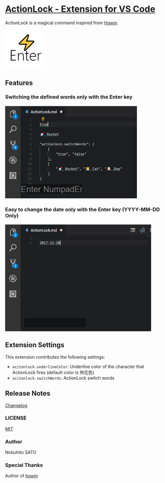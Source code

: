 # [ActionLock - Extension for VS Code](https://marketplace.visualstudio.com/items?itemName=nobuhito.actionlock#overview)

ActionLock is a magical command inspired from [Howm](https://www.emacswiki.org/emacs/HowmMode).

![icon](https://raw.githubusercontent.com/nobuhito/vscode.actionlock/master/icon.png)

## Features

### Switching the defined words only with the Enter key

![SwitchWords](https://github.com/nobuhito/vscode.actionlock/blob/master/gif/actionlock_words.gif?raw=true)

### Easy to change the date only with the Enter key (YYYY-MM-DD Only)

![SwitchDate](https://github.com/nobuhito/vscode.actionlock/blob/master/gif/actionlock_date.gif?raw=true)

## Extension Settings

This extension contributes the following settings:

* `acitonlock.underlineColor`: Underline color of the character that ActionLock fires (default color is 舛花色)
* `acitonlock.switchWords`: ActionLock switch words

## Release Notes

[Changelog](https://github.com/nobuhito/vscode.actionlock/blob/master/CHANGELOG.md)

### LICENSE

[MIT](https://github.com/nobuhito/vscode.actionlock/blob/master/LICENSE)

### Author

Nobuhito SATO

### Special Thanks

Author of [howm](https://www.emacswiki.org/emacs/HowmMode)